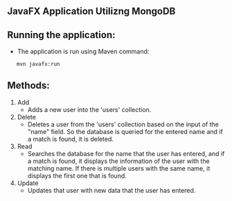## JavaFX Application Utilizng MongoDB

## Running the application:
- The application is run using Maven command:
```bash
   mvn javafx:run
```
   

## Methods:
1. Add
   - Adds a new user into the 'users' collection.
2. Delete
   - Deletes a user from the 'users' collection based on the input of the "name" field. So the database is queried for the entered name and if a match is found, it is deleted.
3. Read
   - Searches the database for the name that the user has entered, and if a match is found, it displays the information of the user with the matching name. If there is multiple users with the same name, it displays the first one that is found.
4. Update
   - Updates that user with new data that the user has entered.   

